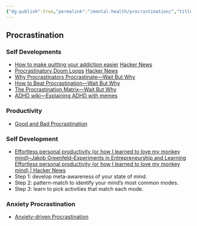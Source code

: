 ```yaml
---
{"dg-publish":true,"permalink":"/mental-health/procrastination/","title":"Procrastination","tags":["procrastination"],"noteIcon":""}
---
```



## Procrastination

### Self Developments

- [How to make quitting your addiction easier](https://www.deprocrastination.co/blog/how-to-make-quitting-your-addiction-easier) [Hacker News](https://news.ycombinator.com/item?id=29850020)
- [Procrastinatory Doom Loops](https://brennancolberg.com/blog/procrastinatory-doom-loops) [Hacker News](https://news.ycombinator.com/item?id=29818894)
- [Why Procrastinators Procrastinate—Wait But Why](https://waitbutwhy.com/2013/10/why-procrastinators-procrastinate.html)
- [How to Beat Procrastination—Wait But Why](https://waitbutwhy.com/2013/11/how-to-beat-procrastination.html)
- [The Procrastination Matrix—Wait But Why](https://waitbutwhy.com/2015/03/procrastination-matrix.html)
- [ADHD wiki—Explaining ADHD with memes](https://romankogan.net/adhd/)

### Productivity

- [Good and Bad Procrastination](http://paulgraham.com/procrastination.html)

### Self Development

- [Effortless personal productivity (or how I learned to love my monkey mind)–Jakob Greenfeld–Experiments in Entrepreneurship and Learning](https://jakobgreenfeld.com/personal-productivity) [Effortless personal productivity (or how I learned to love my monkey mind) | Hacker News](https://news.ycombinator.com/item?id=29965957)
- Step 1: develop meta-awareness of your state of mind.
- Step 2: pattern-match to identify your mind’s most common modes.
- Step 3: learn to pick activities that match each mode.

### Anxiety Procrastination

- [Anxiety-driven Procrastination](https://embed.kumu.io/1feca726268dbbda0f905fb7be844e5e#anxiety-driven-procrastination)

